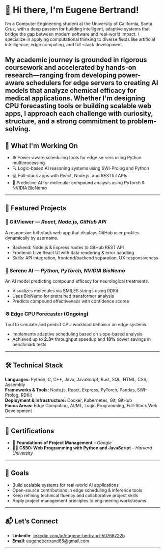 # 👋 Hi there, I'm Eugene Bertrand!

I’m a Computer Engineering student at the University of California, Santa Cruz, with a deep passion for building intelligent, adaptive systems that bridge the gap between modern software and real-world impact. I specialize in applying computational thinking to diverse fields like artificial intelligence, edge computing, and full-stack development.

My academic journey is grounded in rigorous coursework and accelerated by hands-on research—ranging from developing power-aware schedulers for edge servers to creating AI models that analyze chemical efficacy for medical applications. Whether I'm designing CPU forecasting tools or building scalable web apps, I approach each challenge with curiosity, structure, and a strong commitment to problem-solving.
---

## 🧠 What I'm Working On

- ⚙️ Power-aware scheduling tools for edge servers using Python multiprocessing  
- 🔍 Logic-based AI reasoning systems using SWI-Prolog and Python  
- 💻 Full-stack apps with React, Node.js, and RESTful APIs  
- 🧬 Predictive AI for molecular compound analysis using PyTorch & NVIDIA BioNemo  

---

## 🚀 Featured Projects

### 🔎 GitViewer — *React, Node.js, GitHub API*  
A responsive full-stack web app that displays GitHub user profiles dynamically by username.  
- Backend: Node.js & Express routes to GitHub REST API  
- Frontend: Live React UI with data rendering & error handling  
- Skills: API integration, frontend/backend separation, UX responsiveness

### 🧠 Serene AI — *Python, PyTorch, NVIDIA BioNemo*  
An AI model predicting compound efficacy for neurological treatments.  
- Visualizes molecules via SMILES strings using RDKit  
- Uses BioNemo for pretrained transformer analysis  
- Predicts compound effectiveness with confidence scores

### ⚙️ Edge CPU Forecaster (Ongoing)  
Tool to simulate and predict CPU workload behavior on edge systems.  
- Implements adaptive scheduling based on slope-based analysis  
- Achieved up to **2.3×** throughput speedup and **18%** power savings in benchmark tests

---

## 🛠️ Technical Stack

**Languages:** Python, C, C++, Java, JavaScript, Rust, SQL, HTML, CSS, Assembly  
**Frameworks & Tools:** Node.js, React, Express, PyTorch, Pandas, SWI-Prolog, RDKit  
**Deployment & Infrastructure:** Docker, Kubernetes, Git, GitHub  
**Focus Areas:** Edge Computing, AI/ML, Logic Programming, Full-Stack Web Development  

---

## 📜 Certifications

- 📘 **Foundations of Project Management** – *Google*  
- 🧑‍🏫 **CS50: Web Programming with Python and JavaScript** – *Harvard University*

---

## 🎯 Goals

- Build scalable systems for real-world AI applications  
- Open-source contributions in edge scheduling & inference tools  
- Keep refining technical fluency and collaborative project skills  
- Apply project management principles to engineering workstreams  

---

## 📬 Let’s Connect

- **LinkedIn**: [linkedin.com/in/eugene-bertrand-50766722b](https://www.linkedin.com/in/eugene-bertrand-50766722b)  
- **Email**: eugenebertrand65@gmail.com

---
